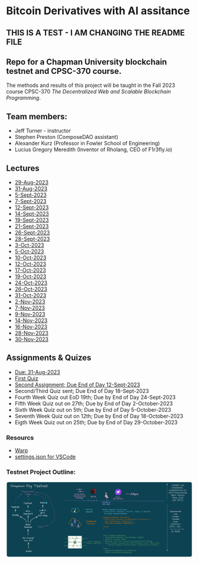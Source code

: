 # Bitcoin Derivatives with AI assitance
## THIS IS A TEST - I AM CHANGING THE README FILE
## Repo for a Chapman University blockchain testnet and CPSC-370 course. 

The methods and results of this project will be taught in the Fall 2023 course CPSC-370 *The Decentralized Web and Scalable Blockchain Programming*.

## Team members: 
- Jeff Turner - instructor
- Stephen Preston (ComposeDAO assistant)
- Alexander Kurz (Professor in Fowler School of Engineering)
- Lucius Gregory Meredith (Inventor of Rholang, CEO of F1r3fly.io)

## Lectures
- [29-Aug-2023](./lectures/lecture01.md)
- [31-Aug-2023](./lectures/lecture02.md)
- [5-Sept-2023](./lectures/lecture03.md)
- [7-Sept-2023](./lectures/lecture04.md)
- [12-Sept-2023](./lectures/lecture05.md)
- [14-Sept-2023](./lectures/lecture06.md)
- [19-Sept-2023](./lectures/lecture07.md)
- [21-Sept-2023](./lectures/lecture08.md)
- [26-Sept-2023](./lectures/lecture09.md)
- [28-Sept-2023](./lectures/lecture10.md)
- [3-Oct-2023](./lectures/lecture11.md)
- [5-Oct-2023](./lectures/lecture12.md)
- [10-Oct-2023](./lectures/lecture13.md)
- [12-Oct-2023](./lectures/lecture14.md)
- [17-Oct-2023](./lectures/lecture15.md)
- [19-Oct-2023](./lectures/lecture16.md)
- [24-Oct-2023](./lectures/lecture17.md)
- [26-Oct-2023](./lectures/lecture18.md)
- [31-Oct-2023](./lectures/lecture19.md)
- [2-Nov-2023](./lectures/lecture20.md)
- [7-Nov-2023](./lectures/lecture21.md)
- [9-Nov-2023](./lectures/lecture22.md)
- [14-Nov-2023](./lectures/lecture23.md)
- [16-Nov-2023](./lectures/lecture24.md)
- [28-Nov-2023](./lectures/lecture25.md)
- [30-Nov-2023](./lectures/lecture26.md)

## Assignments & Quizes
- [Due: 31-Aug-2023](./assignments/31_Aug_2023.md)
- [First Quiz](https://canvas.chapman.edu/courses/56721/quizzes/103845/take)
- [Second Assignment; Due End of Day 12-Sept-2023](./assignments/7_Sept_2023.md)
- Second/Third Quiz sent; Due End of Day 18-Sept-2023
- Fourth Week Quiz out EoD 19th; Due by End of Day 24-Sept-2023
- Fifth Week Quiz out on 27th; Due by End of Day 2-October-2023
- Sixth Week Quiz out on 5th; Due by End of Day 5-October-2023
- Seventh Week Quiz out on 12th; Due by End of Day 18-October-2023
- Eigth Week Quiz out on 25th; Due by End of Day 29-October-2023

### Resourcs

* [Warp](app.warp.dev/referral/PXZMWP)
* [settings.json for VSCode](./resources/settings.json)

### Testnet Project Outline:

<div align="center"><img src="./docs/drawings/Chapman_testnet.png"></img></div>
